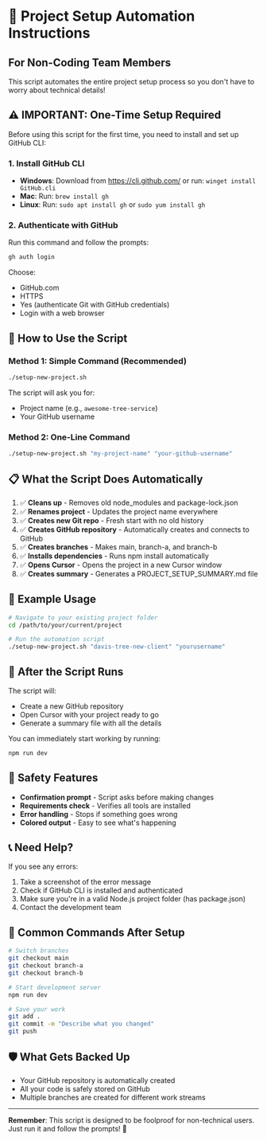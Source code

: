 # 🚀 Project Setup Automation Instructions

## For Non-Coding Team Members

This script automates the entire project setup process so you don't have to worry about technical details!

## ⚠️ IMPORTANT: One-Time Setup Required

Before using this script for the first time, you need to install and set up GitHub CLI:

### 1. Install GitHub CLI

- **Windows**: Download from https://cli.github.com/ or run: `winget install GitHub.cli`
- **Mac**: Run: `brew install gh`
- **Linux**: Run: `sudo apt install gh` or `sudo yum install gh`

### 2. Authenticate with GitHub

Run this command and follow the prompts:

```bash
gh auth login
```

Choose:

- GitHub.com
- HTTPS
- Yes (authenticate Git with GitHub credentials)
- Login with a web browser

## 🎯 How to Use the Script

### Method 1: Simple Command (Recommended)

```bash
./setup-new-project.sh
```

The script will ask you for:

- Project name (e.g., `awesome-tree-service`)
- Your GitHub username

### Method 2: One-Line Command

```bash
./setup-new-project.sh "my-project-name" "your-github-username"
```

## 📋 What the Script Does Automatically

1. ✅ **Cleans up** - Removes old node_modules and package-lock.json
2. ✅ **Renames project** - Updates the project name everywhere
3. ✅ **Creates new Git repo** - Fresh start with no old history
4. ✅ **Creates GitHub repository** - Automatically creates and connects to GitHub
5. ✅ **Creates branches** - Makes main, branch-a, and branch-b
6. ✅ **Installs dependencies** - Runs npm install automatically
7. ✅ **Opens Cursor** - Opens the project in a new Cursor window
8. ✅ **Creates summary** - Generates a PROJECT_SETUP_SUMMARY.md file

## 🔧 Example Usage

```bash
# Navigate to your existing project folder
cd /path/to/your/current/project

# Run the automation script
./setup-new-project.sh "davis-tree-new-client" "yourusername"
```

## 🎉 After the Script Runs

The script will:

- Create a new GitHub repository
- Open Cursor with your project ready to go
- Generate a summary file with all the details

You can immediately start working by running:

```bash
npm run dev
```

## 🚨 Safety Features

- **Confirmation prompt** - Script asks before making changes
- **Requirements check** - Verifies all tools are installed
- **Error handling** - Stops if something goes wrong
- **Colored output** - Easy to see what's happening

## 📞 Need Help?

If you see any errors:

1. Take a screenshot of the error message
2. Check if GitHub CLI is installed and authenticated
3. Make sure you're in a valid Node.js project folder (has package.json)
4. Contact the development team

## 🔄 Common Commands After Setup

```bash
# Switch branches
git checkout main
git checkout branch-a
git checkout branch-b

# Start development server
npm run dev

# Save your work
git add .
git commit -m "Describe what you changed"
git push
```

## 🛡️ What Gets Backed Up

- Your GitHub repository is automatically created
- All your code is safely stored on GitHub
- Multiple branches are created for different work streams

---

**Remember**: This script is designed to be foolproof for non-technical users. Just run it and follow the prompts! 🎯
